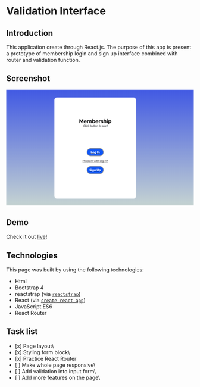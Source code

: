 # Validation Interface

## Introduction

This application create through React.js. The purpose of this app is present a prototype of membership login and sign up interface combined with router and validation function.

## Screenshot

![screenshot](/src/image/reactValidation.png) 

## Demo

Check it out [live](https://trnet4334.github.io/Validation-interface-with-react/)!

## Technologies
   
This page was built by using the following technologies: 

* Html
* Bootstrap 4 
* reactstrap (via [`reactstrap`](https://github.com/reactstrap/reactstrap))
* React (via [`create-react-app`](https://github.com/facebookincubator/create-react-app))
* JavaScript ES6
* React Router

## Task list

- \[x] Page layout\
- \[x] Styling form block\
- \[x] Practice React Router
- \[ ] Make whole page responsive\
- \[ ] Add validation into input form\
- \[ ] Add more features on the page\